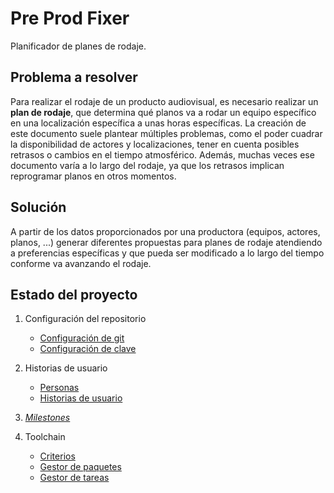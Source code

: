 # Pre Prod Fixer

Planificador de planes de rodaje.

## Problema a resolver

Para realizar el rodaje de un producto audiovisual, es necesario realizar un 
**plan de rodaje**, que determina qué planos va a rodar un equipo específico
en una localización específica a unas horas específicas. La creación de este
documento suele plantear múltiples problemas, como el poder cuadrar la
disponibilidad de actores y localizaciones, tener en cuenta posibles
retrasos o cambios en el tiempo atmosférico. Además, muchas veces ese documento
varía a lo largo del rodaje, ya que los retrasos implican reprogramar planos
en otros momentos.

## Solución

A partir de los datos proporcionados por una productora (equipos, actores,
planos, ...) generar diferentes propuestas para planes de rodaje atendiendo
a preferencias específicas y que pueda ser modificado a lo largo del tiempo
conforme va avanzando el rodaje.

## Estado del proyecto

 1. Configuración del repositorio
    - [Configuración de git](docs/git_config.png)
    - [Configuración de clave](docs/ssh_key.png)

 2. Historias de usuario
    - [Personas](docs/personas.md)
    - [Historias de usuario](docs/historias_usuario.md)

 3. [*Milestones*](docs/milestones.md)

 4. Toolchain
    - [Criterios](docs/criterios.md)
    - [Gestor de paquetes](docs/dependencias.md)
    - [Gestor de tareas](docs/gestor_tareas.md)
